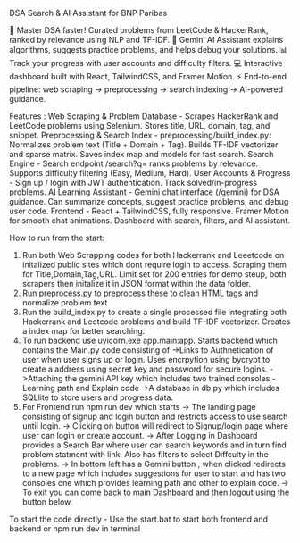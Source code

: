 DSA Search & AI Assistant for BNP Paribas

🚀 Master DSA faster! Curated problems from LeetCode & HackerRank, ranked by relevance using NLP and TF-IDF.
🤖 Gemini AI Assistant explains algorithms, suggests practice problems, and helps debug your solutions.
📊 Track your progress with user accounts and difficulty filters.
💻 Interactive dashboard built with React, TailwindCSS, and Framer Motion.
⚡ End-to-end pipeline: web scraping → preprocessing → search indexing → AI-powered guidance.

Features : 
Web Scraping & Problem Database - 
     Scrapes HackerRank and LeetCode problems using Selenium.
     Stores title, URL, domain, tag, and snippet.
Preprocessing & Search Index - 
     preprocessing/build_index.py:
     Normalizes problem text (Title + Domain + Tag).
     Builds TF-IDF vectorizer and sparse matrix.
     Saves index map and models for fast search.
Search Engine - 
     Search endpoint /search?q=<query> ranks problems by relevance.
     Supports difficulty filtering (Easy, Medium, Hard).
User Accounts & Progress - 
     Sign up / login with JWT authentication.
     Track solved/in-progress problems.
AI Learning Assistant - 
     Gemini chat interface (/gemini) for DSA guidance.
     Can summarize concepts, suggest practice problems, and debug user code.
Frontend - 
     React + TailwindCSS, fully responsive.
     Framer Motion for smooth chat animations.
     Dashboard with search, filters, and AI assistant.

How to run from the start:
1. Run both Web Scrapping codes for both Hackerrank and Leeetcode on initalized public sites which dont require login to access. Scraping them for Title,Domain,Tag,URL. Limit set for 200 entries for demo steup, both scrapers then initalize it in JSON format within the data folder.
2. Run preprocess.py to preprocess these to clean HTML tags and normalize problem text
3. Run the build_index.py to create a single processed file integrating both Hackerrank and Leetcode problems and build TF-IDF vectorizer. Creates a index map for better searching.
4. To run backend use uvicorn.exe app.main:app. Starts backend which contains the Main.py code consisting of 
->Links to Authnetication of user when user signs up or login. Uses encrpytion using bycrypt to create a address using secret key and password for secure logins.
->Attaching the gemini API key which includes two trained consoles - Learning path and Explain code
->A database in db.py which includes SQLlite to store users and progress data.
5. For Frontend run npm run dev which starts 
-> The landing page consisting of signup and login button and restricts access to use search until login. 
-> Clicking on button will redirect to Signup/login page where user can login or create account.
-> After Logging in Dashboard provides a Search Bar where user can search keywords and in turn find problem statment with link. Also has filters to select Diffculty in the problems.
-> In bottom left has a Gemini button , when clicked redirects to a new page which includes suggestions for user to start and has two consoles one which provides learning path and other to explain code.
-> To exit you can come back to main Dashboard and then logout using the button below.

To start the code directly - Use the start.bat to start both frontend and backend or npm run dev in terminal
